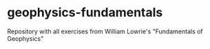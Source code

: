 # geophysics-fundamentals
Repository with all exercises from William Lowrie's "Fundamentals of Geophysics"
